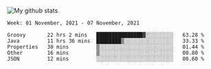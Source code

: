 ![My github stats](https://github-readme-stats.vercel.app/api?username=romvoid95&theme=gruvbox&include_all_commits=true&show_icons=true")

<!--START_SECTION:waka-->
```text
Week: 01 November, 2021 - 07 November, 2021

Groovy       22 hrs 2 mins   ███████████████▓░░░░░░░░░   63.28 % 
Java         11 hrs 36 mins  ████████▒░░░░░░░░░░░░░░░░   33.33 % 
Properties   30 mins         ▒░░░░░░░░░░░░░░░░░░░░░░░░   01.44 % 
Other        16 mins         ▒░░░░░░░░░░░░░░░░░░░░░░░░   00.80 % 
JSON         12 mins         ░░░░░░░░░░░░░░░░░░░░░░░░░   00.60 % 
```
<!--END_SECTION:waka-->

